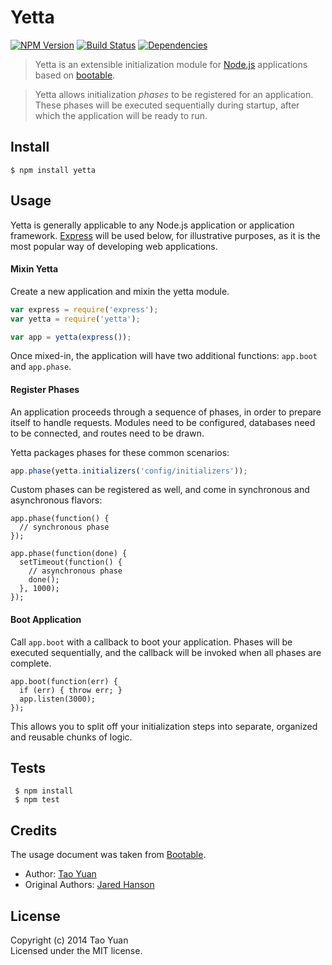 Yetta
=====
[![NPM Version](https://img.shields.io/npm/v/yetta.svg?style=flat)](https://www.npmjs.org/package/yetta)
[![Build Status](http://img.shields.io/travis/taoyuan/yetta.svg?style=flat)](https://travis-ci.org/taoyuan/yetta)
[![Dependencies](https://img.shields.io/david/taoyuan/yetta.svg?style=flat)](https://david-dm.org/taoyuan/yetta)

> Yetta is an extensible initialization module for [Node.js](http://nodejs.org/)
> applications based on [bootable](https://github.com/jaredhanson/bootable).

> Yetta allows initialization *phases* to be registered for an application.
> These phases will be executed sequentially during startup, after which 
> the application will be ready to run.

## Install

```shell
$ npm install yetta
```

## Usage

Yetta is generally applicable to any Node.js application or application
framework.  [Express](http://expressjs.com/) will be used below, for
illustrative purposes, as it is the most popular way of developing web
applications.

#### Mixin Yetta

Create a new application and mixin the yetta module.

```javascript
var express = require('express');
var yetta = require('yetta');

var app = yetta(express());
```

Once mixed-in, the application will have two additional functions: `app.boot`
and `app.phase`.

#### Register Phases

An application proceeds through a sequence of phases, in order to prepare
itself to handle requests.  Modules need to be configured, databases need to be
connected, and routes need to be drawn.

Yetta packages phases for these common scenarios:

```js
app.phase(yetta.initializers('config/initializers'));
```

Custom phases can be registered as well, and come in synchronous and
asynchronous flavors:

```
app.phase(function() {
  // synchronous phase
});

app.phase(function(done) {
  setTimeout(function() {
    // asynchronous phase
    done();
  }, 1000);
});
```

#### Boot Application

Call `app.boot` with a callback to boot your application.  Phases will be
executed sequentially, and the callback will be invoked when all phases are
complete.

```
app.boot(function(err) {
  if (err) { throw err; }
  app.listen(3000);
});
```

This allows you to split off your initialization steps into separate, organized
and reusable chunks of logic.

## Tests

```shell
 $ npm install
 $ npm test
```

## Credits

The usage document was taken from [Bootable](https://github.com/jaredhanson/bootable).

- Author: [Tao Yuan](https://github.com/taoyuan)
- Original Authors: [Jared Hanson](http://github.com/jaredhanson)

## License

Copyright (c) 2014 Tao Yuan  
Licensed under the MIT license.
